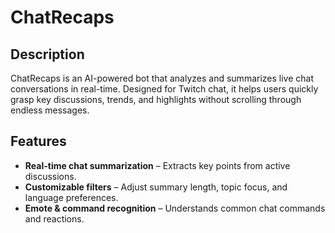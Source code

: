 # ChatRecaps

## Description  
ChatRecaps is an AI-powered bot that analyzes and summarizes live chat conversations in real-time. Designed for Twitch chat, it helps users quickly grasp key discussions, trends, and highlights without scrolling through endless messages.

## Features  
- **Real-time chat summarization** – Extracts key points from active discussions.  
- **Customizable filters** – Adjust summary length, topic focus, and language preferences.  
- **Emote & command recognition** – Understands common chat commands and reactions.
